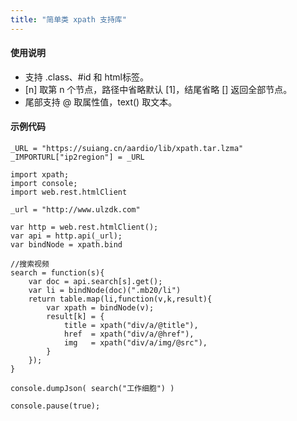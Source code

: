 ```yaml
---
title: "简单类 xpath 支持库"
---
```


#### 使用说明

- 支持 .class、#id 和 html标签。
- [n] 取第 n 个节点，路径中省略默认 [1]，结尾省略 [] 返回全部节点。
- 尾部支持 @ 取属性值，text() 取文本。

#### 示例代码

```aardio
_URL = "https://suiang.cn/aardio/lib/xpath.tar.lzma"
_IMPORTURL["ip2region"] = _URL

import xpath;
import console; 
import web.rest.htmlClient

_url = "http://www.ulzdk.com"

var http = web.rest.htmlClient();
var api = http.api(_url);
var bindNode = xpath.bind

//搜索视频
search = function(s){
    var doc = api.search[s].get();
    var li = bindNode(doc)(".mb20/li")
    return table.map(li,function(v,k,result){
        var xpath = bindNode(v);
        result[k] = {
            title = xpath("div/a/@title"),
            href  = xpath("div/a/@href"),
            img   = xpath("div/a/img/@src"),
        }
    });  
}

console.dumpJson( search("工作细胞") )

console.pause(true);
```
